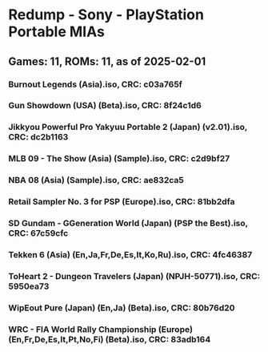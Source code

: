 # Redump - Sony - PlayStation Portable MIAs
## Games: 11, ROMs: 11, as of 2025-02-01
### Burnout Legends (Asia).iso, CRC: c03a765f
### Gun Showdown (USA) (Beta).iso, CRC: 8f24c1d6
### Jikkyou Powerful Pro Yakyuu Portable 2 (Japan) (v2.01).iso, CRC: dc2b1163
### MLB 09 - The Show (Asia) (Sample).iso, CRC: c2d9bf27
### NBA 08 (Asia) (Sample).iso, CRC: ae832ca5
### Retail Sampler No. 3 for PSP (Europe).iso, CRC: 81bb2dfa
### SD Gundam - GGeneration World (Japan) (PSP the Best).iso, CRC: 67c59cfc
### Tekken 6 (Asia) (En,Ja,Fr,De,Es,It,Ko,Ru).iso, CRC: 4fc46387
### ToHeart 2 - Dungeon Travelers (Japan) (NPJH-50771).iso, CRC: 5950ea73
### WipEout Pure (Japan) (En,Ja) (Beta).iso, CRC: 80b76d20
### WRC - FIA World Rally Championship (Europe) (En,Fr,De,Es,It,Pt,No,Fi) (Beta).iso, CRC: 83adb164
